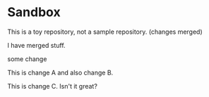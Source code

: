 # Sandbox

This is a toy repository, not a sample repository.
(changes merged)

I have merged stuff.

some change

This is change A and also change B.

This is change C. Isn't it great?
